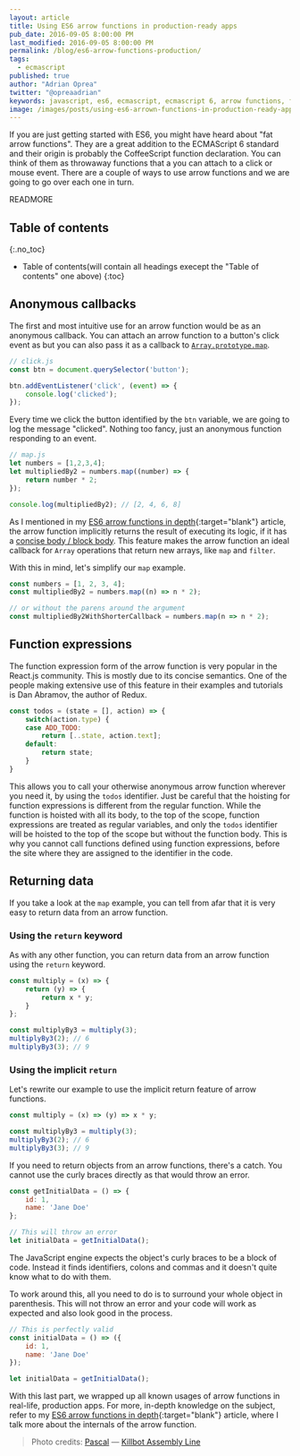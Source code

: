 ```yaml
---
layout: article
title: Using ES6 arrow functions in production-ready apps
pub_date: 2016-09-05 8:00:00 PM
last_modified: 2016-09-05 8:00:00 PM
permalink: /blog/es6-arrow-functions-production/
tags:
  - ecmascript
published: true
author: "Adrian Oprea"
twitter: "@opreaadrian"
keywords: javascript, es6, ecmascript, ecmascript 6, arrow functions, functions, production, apps, callbacks
image: /images/posts/using-es6-arrown-functions-in-production-ready-apps/post.jpg
---
```


If you are just getting started with ES6, you might have heard about "fat arrow functions". They are a great addition to the ECMAScript 6 standard and their origin is probably the CoffeeScript function declaration. You can think of them as throwaway functions that a you can attach to a click or mouse event.
There are a couple of ways to use arrow functions and we are going to go over each one in turn.

READMORE

## Table of contents
{:.no_toc}
* Table of contents(will contain all headings execept the "Table of contents" one above)
{:toc}

## Anonymous callbacks
The first and most intuitive use for an arrow function would be as an anonymous callback. You can attach an arrow function to a button's click event as but you can also pass it as a callback to [`Array.prototype.map`](#mdn_link).

```javascript
// click.js
const btn = document.querySelector('button');

btn.addEventListener('click', (event) => {
    console.log('clicked');
});
```

Every time we click the button identified by the `btn` variable, we are going to log the message "clicked". Nothing too fancy, just an anonymous function responding to an event.

```javascript
// map.js
let numbers = [1,2,3,4];
let multipliedBy2 = numbers.map((number) => {
    return number * 2;
});

console.log(multipliedBy2); // [2, 4, 6, 8]
```

As I mentioned in my [ES6 arrow functions in depth](/blog/es6-arrow-functions-in-depth/#implicit-return "Link to article section"){:target="blank"} article, the arrow function implicitly returns the result of executing its logic, if it has a [concise body / block body](https://developer.mozilla.org/en-US/docs/Web/JavaScript/Reference/Functions/Arrow_functions#Function_body "More info on arrow functions concise body").
This feature makes the arrow function an ideal callback for `Array` operations that return new arrays, like `map` and `filter`.

With this in mind, let's simplify our `map` example.

```javascript
const numbers = [1, 2, 3, 4];
const multipliedBy2 = numbers.map((n) => n * 2);

// or without the parens around the argument
const multipliedBy2WithShorterCallback = numbers.map(n => n * 2);
```
## Function expressions

The function expression form of the arrow function is very popular in the React.js community. This is mostly due to its concise semantics. One of the people making extensive use of this feature in their examples and tutorials is Dan Abramov, the author of Redux.

```javascript
const todos = (state = [], action) => {
    switch(action.type) {
    case ADD_TODO:
        return [..state, action.text];
    default:
        return state;
    }
}
```

This allows you to call your otherwise anonymous arrow function wherever you need it, by using the `todos` identifier. Just be  careful that the hoisting for function expressions is different from the regular function. While the function is hoisted with all its body, to the top of the scope, function expressions are treated as regular variables, and only the `todos` identifier will be hoisted to the top of the scope but without the function body. This is why you cannot call functions defined using function expressions, before the site where they are assigned to the identifier in the code.


## Returning data

If you take a look at the `map` example, you can tell from afar that it is very easy to return data from an arrow function.

### Using the `return` keyword

As with any other function, you can return data from an arrow function using the `return` keyword.

```javascript
const multiply = (x) => {
    return (y) => {
        return x * y;
    }
};

const multiplyBy3 = multiply(3);
multiplyBy3(2); // 6
multiplyBy3(3); // 9
```

### Using the implicit `return`

Let's rewrite our example to use the implicit return feature of arrow functions.

```javascript
const multiply = (x) => (y) => x * y;

const multiplyBy3 = multiply(3);
multiplyBy3(2); // 6
multiplyBy3(3); // 9
```

If you need to return objects from an arrow functions, there's a catch. You cannot use the curly braces directly as that would throw an error.

```javascript
const getInitialData = () => {
    id: 1,
    name: 'Jane Doe'
};

// This will throw an error
let initialData = getInitialData();
```

The JavaScript engine expects the object's curly braces to be a block of code. Instead it finds identifiers, colons and commas and it doesn't quite know what to do with them.

To work around this, all you need to do is to surround your whole object in parenthesis. This will not throw an error and your code will work as expected and also look good in the process.

```javascript
// This is perfectly valid
const initialData = () => ({
    id: 1,
    name: 'Jane Doe'
});

let initialData = getInitialData();
```

With this last part, we wrapped up all known usages of arrow functions in real-life, production apps. For more, in-depth knowledge on the subject, refer to my [ES6 arrow functions in depth](/blog/es6-arrow-functions-in-depth "Link to article"){:target="blank"} article, where I talk more about the internals of the arrow function.

> Photo credits:
> [Pascal](https://www.flickr.com/photos/pasukaru76/) &mdash; [Killbot Assembly Line](https://flic.kr/p/bvcbis)
